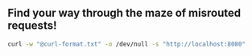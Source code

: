 ## Find your way through the maze of misrouted requests!


```bash
curl -w "@curl-format.txt" -o /dev/null -s "http://localhost:8080"
```